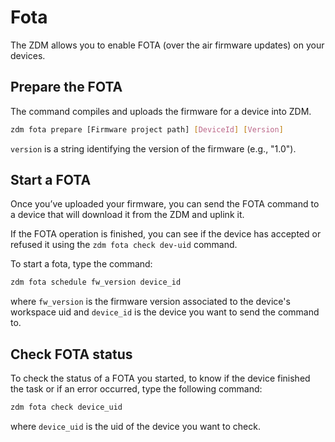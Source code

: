 # Fota
The ZDM allows you to enable FOTA (over the air firmware updates) on your devices.

## Prepare the FOTA

The command compiles and uploads the firmware for a device into ZDM.

```bash
zdm fota prepare [Firmware project path] [DeviceId] [Version]
```

```version``` is a string identifying the version of the firmware (e.g., "1.0").

## Start a FOTA

Once you’ve uploaded your firmware, you can send the FOTA command to a device that will download it from the ZDM and uplink it.

If the FOTA operation is finished, you can see if the device has accepted or refused it using the ```zdm fota check dev-uid``` command.

To start a fota, type the command: 

```bash
zdm fota schedule fw_version device_id
```

where ```fw_version``` is the firmware version associated to the device's workspace uid and ```device_id``` is the device you want to send the command to.

## Check FOTA status

To check the status of a FOTA you started, to know if the device finished the task or if an error occurred, type the following command:

```bash
zdm fota check device_uid
```

where ```device_uid``` is the uid of the device you want to check.

